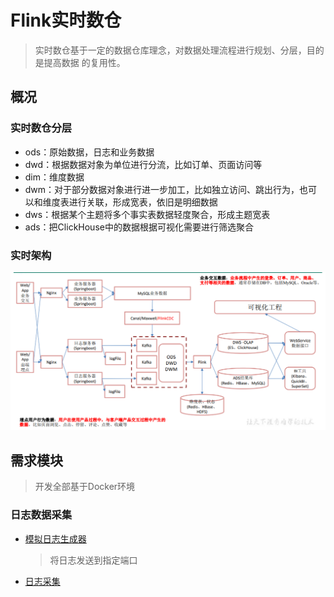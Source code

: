 # Flink实时数仓
> 实时数仓基于一定的数据仓库理念，对数据处理流程进行规划、分层，目的是提高数据
的复用性。

## 概况

### 实时数仓分层

- ods：原始数据，日志和业务数据
- dwd：根据数据对象为单位进行分流，比如订单、页面访问等
- dim：维度数据
- dwm：对于部分数据对象进行进一步加工，比如独立访问、跳出行为，也可以和维度表进行关联，形成宽表，依旧是明细数据
- dws：根据某个主题将多个事实表数据轻度聚合，形成主题宽表
- ads：把ClickHouse中的数据根据可视化需要进行筛选聚合

### 实时架构
![实时架构](images/jiagou.png)

## 需求模块
> 开发全部基于Docker环境

### 日志数据采集

- [模拟日志生成器](source/mock_behavior/readme.txt)
  > 将日志发送到指定端口

- [日志采集](FlinkGmall2021/gmall-logger/README.md)


